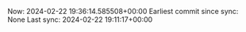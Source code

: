 Now: 2024-02-22 19:36:14.585508+00:00 Earliest commit since sync: None Last sync: 2024-02-22 19:11:17+00:00

